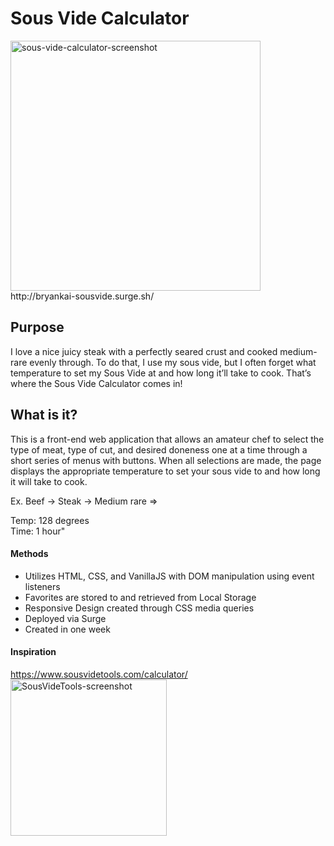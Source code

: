 # Sous Vide Calculator
<img src="https://image.ibb.co/nJj4Mc/sous_vide.png" alt="sous-vide-calculator-screenshot" width="400"/>  
http://bryankai-sousvide.surge.sh/

## Purpose
I love a nice juicy steak with a perfectly seared crust and cooked medium-rare evenly through.  To do that, I use my sous vide, but I often forget what temperature to set my Sous Vide at and how long it’ll take to cook.  That’s where the Sous Vide Calculator comes in!

## What is it?
This is a front-end web application that allows an amateur chef to select the type of meat, type of cut, and desired doneness one at a time through a short series of menus with buttons.  When all selections are made, the page displays the appropriate temperature to set your sous vide to and how long it will take to cook.

Ex. Beef -> Steak -> Medium rare =>  

Temp: 128 degrees  
Time: 1 hour"

#### Methods
* Utilizes HTML, CSS, and VanillaJS with DOM manipulation using event listeners
* Favorites are stored to and retrieved from Local Storage
* Responsive Design created through CSS media queries
* Deployed via Surge
* Created in one week

#### Inspiration
https://www.sousvidetools.com/calculator/  
<img src="https://image.ibb.co/kANK7n/sous_vide_calculator.png" alt="SousVideTools-screenshot" width="250"/>
